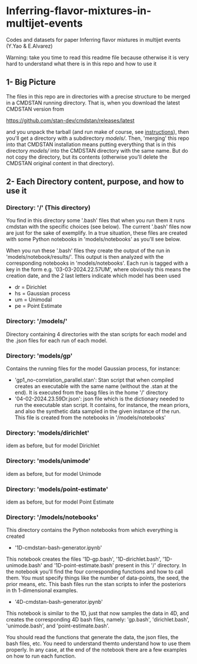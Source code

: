 # Inferring-flavor-mixtures-in-multijet-events
Codes and datasets for paper Inferring flavor mixtures in multijet events (Y.Yao &amp; E.Alvarez)

Warning: take you time to read this readme file because otherwise it is very hard to understand what there is in this repo and how to use it

## 1- Big Picture

The files in this repo are in directories with a precise structure to be merged in a CMDSTAN running directory.  That is, when you download the latest CMDSTAN version from

https://github.com/stan-dev/cmdstan/releases/latest

and you unpack the tarball (and run make of course, see <a href='https://github.com/stan-dev/cmdstan'>instructions</a>), then you'll get a directory with a subdirectory <i>models/</i>.  Then, 'merging' this repo into that CMDSTAN installation means putting everything that is in this directory <i>models/</i> into the CMDSTAN directory with the same name.  But do not copy the directory, but its contents (otherwise you'll delete the CMDSTAN original content in that directory).

## 2- Each Directory content, purpose, and how to use it

### Directory: '/' (This directory)

You find in this directory some '.bash' files that when you run them it runs cmdstan with the specific choices (see below).  The current '.bash' files now are just for the sake of exemplify.  In a true situation, these files are created with some Python notebooks in 'models/notebooks' as you'll see below.

When you run these '.bash' files they create the output of the run in 'models/notebook/results/'.  This output is then analyzed with the corresponding notebooks in 'models/notebooks'.  Each run is tagged with a key in the form e.g. '03-03-2024.22.57UM', where obviously this means the creation date, and the 2 last letters indicate which model has been used

- dr = Dirichlet
- hs = Gaussian process
- um = Unimodal
- pe = Point Estimate


### Directory: '/models/'

Directory containing 4 directories with the stan scripts for each model and the .json files for each run of each model.

### Directory: 'models/gp'

Contains the running files for the model Gaussian process, for instance:

- 'gp1\_no-correlation\_parallel.stan':  Stan script that when compiled creates an executable with the same name (without the .stan at the end).  It is executed from the basg files in the home '/' directory
- '04-02-2024.23.59Dr.json': json file which is the dictionary needed to run the executable stan script.  It contains, for instance, the mean priors, and also the synthetic data sampled in the given instance of the run.  This file is created from the notebooks in '/models/notebooks'

### Directory: 'models/dirichlet'

idem as before, but for model Dirichlet

### Directory: 'models/unimode'

idem as before, but for model Unimode

### Directory: 'models/point-estimate'

idem as before, but for model Point Estimate

### Directory: '/models/notebooks'

This directory contains the Python notebooks from which everything is created

- '1D-cmdstan-bash-generator.ipynb'

This notebook creates the files '1D-gp.bash', '1D-dirichlet.bash', '1D-unimode.bash' and '1D-point-estimate.bash' present in this '/' directory. In the notebook you'll find the four corresponding functions and how to call them.  You must specify things like the number of data-points, the seed, the prior means, etc.  This bash files run the stan scripts to infer the posteriors in th 1-dimensional examples.


- '4D-cmdstan-bash-generator.ipynb'

This notebook is similar to the 1D, just that now samples the data in 4D, and creates the corresponding 4D bash files, namely: 'gp.bash', 'dirichlet.bash', 'unimode.bash', and 'point-estimate.bash'.  

You should read the functions that generate the data, the json files, the bash files, etc.  You need to understand themto understand how to use them properly.  In any case, at the end of the notebook there are a few examples on how to run each function.


